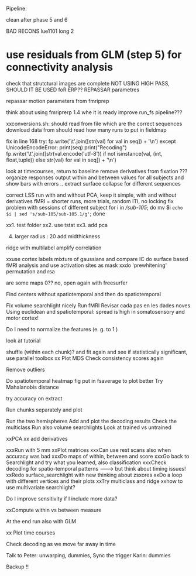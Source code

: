 

Pipeline:

clean after phase 5 and 6

BAD RECONS lue1101 long 2 

# use residuals from GLM (step 5) for connectivity analysis

check that strutctural images are complete
NOT USING HIGH PASS, SHOULD IT BE USED foR ERP?? REPASSAR parametres

repassar motion parameters from fmriprep

think about using fmriprerp 1.4 whe it is ready
improve run_fs pipeline???

xxconversions.sh: should read from file which are the correct sequences
download data from 
should read how many runs to put in fieldmap


fix in line 168
		try:
                    fp.write('\t'.join([str(val) for val in seq]) + '\n')
		except UnicodeEncodeError:
		    print(seq)
		    print("Recoding")
                    fp.write('\t'.join([str(val.encode('utf-8')) if not isinstance(val, (int, float,tuple)) else str(val) for val in seq]) + '\n')

look at timecourses, return to baseline
remove derivatives from fixation ???
organize responses
output within and between values for all subjects and show bars with errors .. extract surface
collapse for different sequences

correct LSS
run with and without PCA, keep it simple, with and without derivatives
fMRI = shorter runs, more trials, random ITI, no locking
fix problem with sessions of different subject
for i in */sub-105*; do mv $i `echo $i | sed 's/sub-105/sub-105.1/g'`; done


xx1. test folder
xx2. use tstat
xx3. add pca

4. larger radius : 20
add midthickness

ridge with multilabel
amplify correlation



xxuse cortex labels
mixture of gaussians and compare IC
do surface based fMRI analysis and use activation sites as mask
xxdo 'prewhitening'
permutation and rsa

are some maps 0?? no, open again with freesurfer




Find centers without spatiotemporal and then do spatiotemporal 

Fix volume searchlight nicely
Run fMRI
Revisar cada pas en les dades noves
Using euclidean and spatiotemporal: spread is high in somatosensory and motor cortex!


Do I need to normalize the features (e. g. to 1 )

look at tutorial

shuffle (within each chunk)? and fit again and see if statistically significant, use parallel toolbox 
xx Plot MDS
Check consistency scores again

Remove outliers

Do spatiotemporal heatmap fig
put in fsaverage to plot better
Try Mahalanobis distance

try accuracy on extract

Run chunks separately and plot

Run the two hemispheres
Add and plot the decoding results
Check the multiclass
Run also volume searchlights
Look at trained vs untrained

xxPCA
xx add derivatives

xxxRun with 5 mm
xxPlot matrices
xxxCan use rest scans also when accuracy was bad
xxxDo maps of within, between and score
xxxGo back to Searchlight and try what you learned, also classification
xxxCheck decoding for spatio-temporal patterns ---> but think about timing issues!
xxRedo surface_searchlight with new thinking about zsxores
xxDo a loop with different vertices and their plots
xxTry multiclass and ridge
xxhow to use multivariate searchlight?

Do I improve sensitivity if I include more data?

xxCompute within vs between measure

At the end run also with GLM

xx Plot time courses

Check decoding as we move far away in time


Talk to Peter: unwarping, dummies, Sync the trigger
Karin: dummies


Backup !!